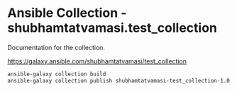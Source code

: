 # Ansible Collection - shubhamtatvamasi.test_collection

Documentation for the collection.

https://galaxy.ansible.com/shubhamtatvamasi/test_collection

```bash
ansible-galaxy collection build
ansible-galaxy collection publish shubhamtatvamasi-test_collection-1.0.1.tar.gz
```
